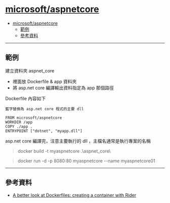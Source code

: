 # [microsoft/aspnetcore](https://hub.docker.com/r/microsoft/aspnetcore/)

- [microsoft/aspnetcore](#microsoftaspnetcore)
  - [範例](#%e7%af%84%e4%be%8b)
  - [參考資料](#%e5%8f%83%e8%80%83%e8%b3%87%e6%96%99)

---

## 範例

建立資料夾 aspnet_core

- 裡面放 Dockerfile & app 資料夾
- 將 asp.net core 編譯輸出資料指定為 app 那個路徑

Dockerfile 內容如下

    藍字替換為 asp.net core 程式的主要 dll

```docker
FROM microsoft/aspnetcore
WORKDIR /app
COPY ./app .
ENTRYPOINT ["dotnet", "myapp.dll"]
```

asp.net core 編譯完，注意主要執行的 dll ，主檔名通常是執行專案的名稱

> docker build -t myaspnetcore .\aspnet_core\

> docker run -d -p 8080:80 myaspnetcore --name myaspnetcore01

---

## 參考資料

- [A better look at Dockerfiles: creating a container with Rider](https://blog.jetbrains.com/dotnet/2019/05/24/better-look-dockerfiles-creating-container-rider/)

